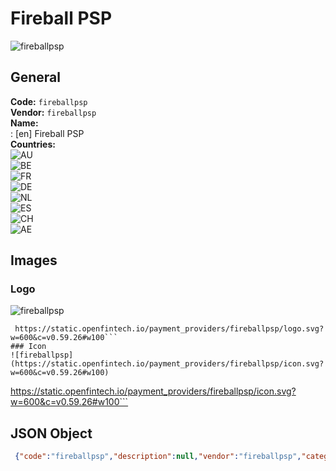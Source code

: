 # Fireball PSP 
![fireballpsp](https://static.openfintech.io/payment_providers/fireballpsp/logo.svg?w=600&c=v0.59.26#w100)  
## General 
**Code:** `fireballpsp`  
**Vendor:** `fireballpsp`  
**Name:**  
:	[en] Fireball PSP  
**Countries:**  
![AU](https://cdnjs.cloudflare.com/ajax/libs/flag-icon-css/3.3.0/flags/4x3/AU.svg#w24)  
![BE](https://cdnjs.cloudflare.com/ajax/libs/flag-icon-css/3.3.0/flags/4x3/BE.svg#w24)  
![FR](https://cdnjs.cloudflare.com/ajax/libs/flag-icon-css/3.3.0/flags/4x3/FR.svg#w24)  
![DE](https://cdnjs.cloudflare.com/ajax/libs/flag-icon-css/3.3.0/flags/4x3/DE.svg#w24)  
![NL](https://cdnjs.cloudflare.com/ajax/libs/flag-icon-css/3.3.0/flags/4x3/NL.svg#w24)  
![ES](https://cdnjs.cloudflare.com/ajax/libs/flag-icon-css/3.3.0/flags/4x3/ES.svg#w24)  
![CH](https://cdnjs.cloudflare.com/ajax/libs/flag-icon-css/3.3.0/flags/4x3/CH.svg#w24)  
![AE](https://cdnjs.cloudflare.com/ajax/libs/flag-icon-css/3.3.0/flags/4x3/AE.svg#w24)  
 
## Images 
### Logo 
![fireballpsp](https://static.openfintech.io/payment_providers/fireballpsp/logo.svg?w=600&c=v0.59.26#w100)  
```
 https://static.openfintech.io/payment_providers/fireballpsp/logo.svg?w=600&c=v0.59.26#w100```  
### Icon 
![fireballpsp](https://static.openfintech.io/payment_providers/fireballpsp/icon.svg?w=600&c=v0.59.26#w100)  
```
 https://static.openfintech.io/payment_providers/fireballpsp/icon.svg?w=600&c=v0.59.26#w100```  
## JSON Object 
```json
 {"code":"fireballpsp","description":null,"vendor":"fireballpsp","categories":null,"countries":["AU","BE","FR","DE","NL","ES","CH","AE"],"payment_method":null,"payout_method":null,"metadata":{"about_payments_code":"fireballpsp"},"name":{"en":"Fireball PSP"}}```  
